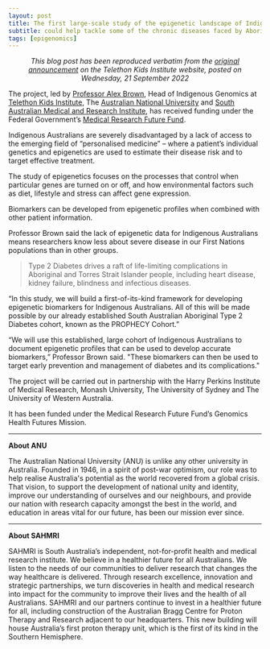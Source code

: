 ```yaml
---
layout: post
title: The first large-scale study of the epigenetic landscape of Indigenous Australians
subtitle: could help tackle some of the chronic diseases faced by Aboriginal and Torres Strait Islander people.
tags: [epigenomics]
---
```


<center><i>This blog post has been reproduced verbatim from the <a href="https://www.telethonkids.org.au/news--events/news-and-events-nav/2022/september/large-scale-study-of-epigenetic-landscape/">original announcement</a> on the Telethon Kids Institute website, posted on Wednesday, 21 September 2022</i></center>

The project, led by [Professor Alex Brown](https://www.telethonkids.org.au/contact-us/our-people/b/alex-brown/), Head of Indigenous Genomics at [Telethon Kids Institute](https://www.telethonkids.org.au/), The [Australian National University](https://www.anu.edu.au/) and [South Australian Medical and Research Institute](https://www.sahealth.sa.gov.au/wps/wcm/connect/Public+Content/SA+Health+Internet/About+Us/Health+and+medical+research/Research+centres+and+institutes/South+Australian+Health+and+Medical+Research+Institute+-+SAHMRI), has received funding under the Federal Government’s [Medical Research Future Fund](https://www.health.gov.au/initiatives-and-programs/medical-research-future-fund).

Indigenous Australians are severely disadvantaged by a lack of access to the emerging field of “personalised medicine” – where a patient’s individual genetics and epigenetics are used to estimate their disease risk and to target effective treatment.

The study of epigenetics focuses on the processes that control when particular genes are turned on or off, and how environmental factors such as diet, lifestyle and stress can affect gene expression.

Biomarkers can be developed from epigenetic profiles when combined with other patient information.

Professor Brown said the lack of epigenetic data for Indigenous Australians means researchers know less about severe disease in our First Nations populations than in other groups.


> Type 2 Diabetes drives a raft of life-limiting complications in Aboriginal and Torres Strait Islander people, including heart disease, kidney failure, blindness and infectious diseases.

“In this study, we will build a first-of-its-kind framework for developing epigenetic biomarkers for Indigenous Australians. All of this will be made possible by our already established South Australian Aboriginal Type 2 Diabetes cohort, known as the PROPHECY Cohort.”

“We will use this established, large cohort of Indigenous Australians to document epigenetic profiles that can be used to develop accurate biomarkers,” Professor Brown said. "These biomarkers can then be used to target early prevention and management of diabetes and its complications."

The project will be carried out in partnership with the Harry Perkins Institute of Medical Research, Monash University, The University of Sydney and The University of Western Australia.

It has been funded under the Medical Research Future Fund’s Genomics Health Futures Mission.

___

**About ANU**

The Australian National University (ANU) is unlike any other university in Australia. Founded in 1946, in a spirit of post-war optimism, our role was to help realise Australia's potential as the world recovered from a global crisis. That vision, to support the development of national unity and identity, improve our understanding of ourselves and our neighbours, and provide our nation with research capacity amongst the best in the world, and education in areas vital for our future, has been our mission ever since.

___

**About SAHMRI**

SAHMRI is South Australia’s independent, not-for-profit health and medical research institute. We believe in a healthier future for all Australians. We listen to the needs of our communities to deliver research that changes the way healthcare is delivered. Through research excellence, innovation and strategic partnerships, we turn discoveries in health and medical research into impact for the community to improve their lives and the health of all Australians. SAHMRI and our partners continue to invest in a healthier future for all, including construction of the Australian Bragg Centre for Proton Therapy and Research adjacent to our headquarters. This new building will house Australia’s first proton therapy unit, which is the first of its kind in the Southern Hemisphere.
